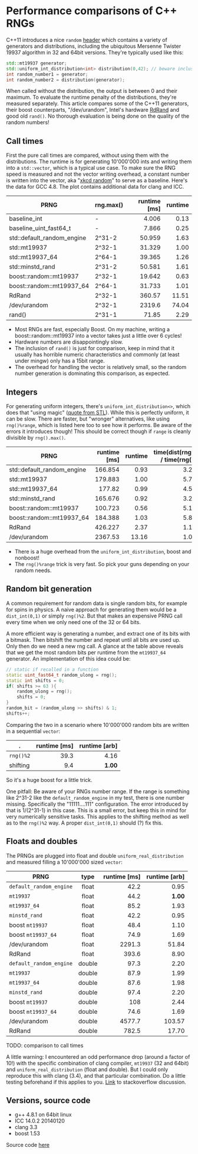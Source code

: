 # Performance comparisons of C++ RNGs
C++11 introduces a nice `random` [header][3] which contains a variety of generators and distributions, including the ubiquitous Mersenne Twister 19937 algorithm in 32 and 64bit versions. They're typically used like this:

```c++
std::mt19937 generator;
std::uniform_int_distribution<int> distribution(0,42); // beware inclusive ranges!
int random_number1 = generator;
int random_number2 = distribution(generator);
```
When called without the distribution, the output is between 0 and their maximum. To evaluate the runtime penalty of the distributions, they're measured separately.
This article compares some of the C++11 generators, their boost counterparts, "/dev/urandom", Intel's hardware [RdRand][6] and good old `rand()`.  No thorough evaluation is being done on the quality of the random numbers! 

## Call times

First the pure call times are compared, without using them with the distributions. The runtime is for generating 10'000'000 ints and writing them into a `std::vector`, which is a typical use case. To make sure the RNG speed is measured and not the vector writing overhead, a constant number is written into the vector, aka "[xkcd random][4]" to serve as a baseline. Here's the data for GCC 4.8. The plot contains additional data for clang and ICC.

PRNG	|	rng.max()	|	runtime [ms]	|	runtime
--------- | --------------------- | -------------------: | ---------:
baseline_int 	|	 - 	|	4.006	|	0.13
baseline_uint_fast64_t 	|	 - 	|	7.866	|	0.25
std::default_random_engine 	|	 2^31-2 	|	50.959	|	1.63
std::mt19937 	|	 2^32-1 	|	31.329	|	1.00
std::mt19937_64 	|	 2^64-1 	|	39.365	|	1.26
std::minstd_rand 	|	 2^31-2 	|	50.581	|	1.61
boost::random::mt19937 	|	 2^32-1 	|	19.642	|	0.63
boost::random::mt19937_64 	|	 2^64-1 	|	31.733	|	1.01
RdRand 	|	 2^32-1 	|	360.57	|	11.51
/dev/urandom 	|	 2^32-1 	|	2319.6	|	74.04
rand() 	|	 2^31-1 	|	71.85	|	2.29

- Most RNGs are fast, especially Boost. On my machine, writing a boost::random::mt19937 into a vector takes just a little over 6 cycles!
- Hardware numbers are disappointingly slow.
- The inclusion of `rand()` is just for comparison, keep in mind that it usually has horrible numeric characteristics and commonly (at least under mingw) only has a 15bit range.
- The overhead for handling the vector is relatively small, so the random number generation is dominating this comparison, as expected.

## Integers
For generating uniform integers, there's `uniform_int_distribution<>`, which does that "using magic" ([quote from STL][7]). While this is perfectly uniform, it can be slow. There are faster, but "wronger" alternatives, like using `rng()%range`, which is listed here too to see how it performs. Be aware of the errors it introduces though! This should be correct though if `range` is cleanly divisible by `rng().max()`.

PRNG                   | runtime [ms] | runtime | time(dist(rng)) / time(rng()) | time(modulo) / time(rng())
---------------------- | -----------: | ------: | --------------: | ---: |
std::default_random_engine	|	166.854	|	0.93	|	3.27	|	1.00
std::mt19937	|	179.883	|	1.00	|	5.74	|	1.01
std::mt19937_64	|	177.82	|	0.99	|	4.52	|	1.01
std::minstd_rand	|	165.676	|	0.92	|	3.28	|	1.01
boost::random::mt19937	|	100.723	|	0.56	|	5.13	|	1.14
boost::random::mt19937_64	|	184.388	|	1.03	|	5.81	|	1.02
RdRand	|	426.227	|	2.37	|	1.18	|	0.99
/dev/urandom	|	2367.53	|	13.16	|	1.02	|	1.00


- There is a huge overhead from the `uniform_int_distribution`, boost and nonboost!
- The `rng()%range` trick is very fast. So pick your guns depending on your random needs.

## Random bit generation
A common requirement for random data is single random bits, for example for spins in physics. A naive approach for generating them would be a `dist_int(0,1)` or simply `rng()%2`. But that makes an expensive PRNG call every time when we only need one of the 32 or 64 bits.

A more efficient way is generating a number, and extract one of its bits with a bitmask. Then bitshift the number and repeat until all bits are used up. Only then do we need a new rng call. A glance at the table above reveals that we get the most random bits per runtime from the `mt19937_64` generator. An implementation of this idea could be:

```c++
// static if recalled in a function
static uint_fast64_t random_ulong = rng();
static int shifts = 0;
if( shifts >= 63 ){
	random_ulong = rng();
	shifts = 0;
}
random_bit = (random_ulong >> shifts) & 1;
shifts++;
```

Comparing the two in a scenario where 10'000'000 random bits are written in a sequential `vector`:

. | runtime [ms] | runtime [arb]
--- | ---: | ---:
`rng()%2` | 39.3 | 4.16
shifting | 9.4 | **1.00**

So it's a huge boost for a little trick.

One pitfall: Be aware of your RNGs number range. If the range is something like 2^31-2 like the `default_random_engine` in my test, there is one number missing. Specifically the "11111....111" configuration. The error introduced by that is 1/(2^31-1) in this case. This is a small error, but keep this in mind for very numerically sensitive tasks. This applies to the shifting method as well as to the `rng()%2` way. A proper `dist_int(0,1)` should (?) fix this.

## Floats and doubles

The PRNGs are plugged into float and double `uniform_real_distribution` and measured filling a 10'000'000 sized `vector`:

PRNG | type | runtime [ms] | runtime [arb]
--- | :---: | ---: | ---:
`default_random_engine` 	|	 float  	|	42.2	|	0.95
`mt19937`               	|	 float  	|	44.2	|	**1.00**
`mt19937_64`            	|	 float  	|	85.2	|	1.93
`minstd_rand`           	|	 float  	|	42.2	|	0.95
boost `mt19937`           	|	 float  	|	48.4	|	1.10
boost `mt19937_64`           	|	 float  	|	74.9	|	1.69
/dev/urandom            	|	 float  	|	2291.3	|	51.84
RdRand                  	|	 float  	|	393.6	|	8.90
`default_random_engine` 	|	 double 	|	97.3	|	2.20
`mt19937`               	|	 double 	|	87.9	|	1.99
`mt19937_64`            	|	 double 	|	87.6	|	1.98
`minstd_rand`           	|	 double 	|	97.4	|	2.20
boost `mt19937`           	|	 double 	|	108	|	2.44
boost `mt19937_64`           	|	 double 	|	74.6	|	1.69
/dev/urandom            	|	 double 	|	4577.7	|	103.57
RdRand                  	|	 double 	|	782.5	|	17.70

TODO: comparison to call times

A little warning: I encountered an odd performance drop (around a factor of 10!) with the specific combination of clang compiler, `mt19937` (32 and 64bit) and `uniform_real_distribution` (float and double). But I could only reproduce this with clang (3.4), and that particular combination. Do a little testing beforehand if this applies to you. [Link][1] to stackoverflow discussion.

## Versions, source code
- g++ 4.8.1 on 64bit linux
- ICC 14.0.2 20140120
- clang 3.3
- boost 1.53

Source code [here][2]


  [1]: http://stackoverflow.com/questions/23240586
  [2]: https://github.com/s9w/perf_cpp_random
  [3]: http://www.cplusplus.com/reference/random/
  [4]: http://xkcd.com/221/
  [5]: http://www.boost.org/doc/libs/1_55_0/doc/html/boost_random/reference.html#boost_random.reference.generators
  [6]: http://en.wikipedia.org/wiki/RdRand
  [7]: http://channel9.msdn.com/Events/GoingNative/2013/rand-Considered-Harmful
